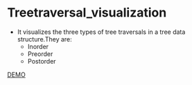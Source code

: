 # Treetraversal_visualization

* It visualizes the three types of tree traversals in a tree data structure.They are:
    *  Inorder
    *  Preorder
    *  Postorder

[DEMO](https://rupa-421.github.io/Treetraversal_visualization/)
   
